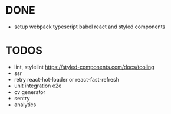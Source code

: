 # DONE

- setup webpack typescript babel react and styled components

# TODOS

- lint, stylelint https://styled-components.com/docs/tooling
- ssr
- retry react-hot-loader or react-fast-refresh
- unit integration e2e
- cv generator
- sentry
- analytics
